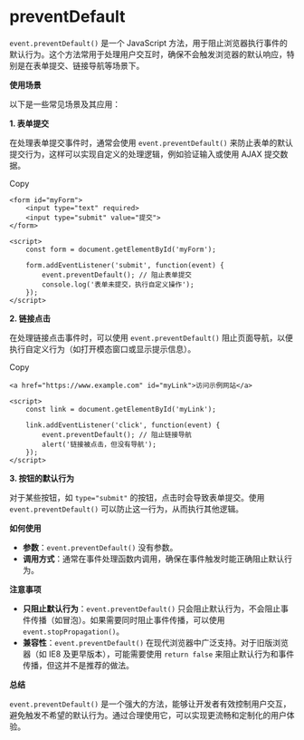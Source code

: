 # preventDefault

`event.preventDefault()` 是一个 JavaScript 方法，用于阻止浏览器执行事件的默认行为。这个方法常用于处理用户交互时，确保不会触发浏览器的默认响应，特别是在表单提交、链接导航等场景下。

**使用场景**

以下是一些常见场景及其应用：

**1. 表单提交**

在处理表单提交事件时，通常会使用 `event.preventDefault()` 来防止表单的默认提交行为，这样可以实现自定义的处理逻辑，例如验证输入或使用 AJAX 提交数据。

Copy

```
<form id="myForm">
    <input type="text" required>
    <input type="submit" value="提交">
</form>

<script>
    const form = document.getElementById('myForm');

    form.addEventListener('submit', function(event) {
        event.preventDefault(); // 阻止表单提交
        console.log('表单未提交，执行自定义操作');
    });
</script>
```

**2. 链接点击**

在处理链接点击事件时，可以使用 `event.preventDefault()` 阻止页面导航，以便执行自定义行为（如打开模态窗口或显示提示信息）。

Copy

```
<a href="https://www.example.com" id="myLink">访问示例网站</a>

<script>
    const link = document.getElementById('myLink');

    link.addEventListener('click', function(event) {
        event.preventDefault(); // 阻止链接导航
        alert('链接被点击，但没有导航');
    });
</script>
```

**3. 按钮的默认行为**

对于某些按钮，如 `type="submit"` 的按钮，点击时会导致表单提交。使用 `event.preventDefault()` 可以防止这一行为，从而执行其他逻辑。

**如何使用**

* **参数**：`event.preventDefault()` 没有参数。
* **调用方式**：通常在事件处理函数内调用，确保在事件触发时能正确阻止默认行为。

**注意事项**

* **只阻止默认行为**：`event.preventDefault()` 只会阻止默认行为，不会阻止事件传播（如冒泡）。如果需要同时阻止事件传播，可以使用 `event.stopPropagation()`。
* **兼容性**：`event.preventDefault()` 在现代浏览器中广泛支持。对于旧版浏览器（如 IE8 及更早版本），可能需要使用 `return false` 来阻止默认行为和事件传播，但这并不是推荐的做法。

**总结**

`event.preventDefault()` 是一个强大的方法，能够让开发者有效控制用户交互，避免触发不希望的默认行为。通过合理使用它，可以实现更流畅和定制化的用户体验。
